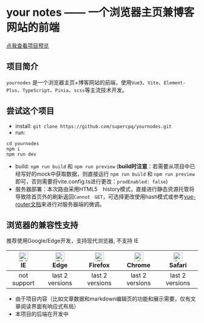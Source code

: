 # your notes —— 一个浏览器主页兼博客网站的前端

[点我查看项目预览](https://www.supercpq.top/)
## 项目简介

`yournodes` 是一个浏览器主页+博客网站的前端，使用`Vue3`、`Vite`、`Element-Plus`、`TypeScript`、`Pinia`、`scss`等主流技术开发。
## 尝试这个项目

- install: `git clone https://github.com/supercpq/yournodes.git`
- run:
```
cd yournodes
npm i
npm run dev
```
- build: `npm run build` 和 `npm run preview`
(**build时注意**：若需要从项目中已经写好的mock中获取数据，则直接运行 `npm run build` 和 `npm run preview`即可，否则需要将vite.config.ts进行更改：`prodEnabled: false`)
- 服务器部署：本次路由采用HTML5　history模式，直接进行静态资源托管将导致除首页外的刷新返回`Cannot　GET`，可选择更改使用hash模式或参考[vue-router文档](https://router.vuejs.org/zh/guide/essentials/history-mode.html)来进行对服务器端的微调。

## 浏览器的兼容性支持
推荐使用Google/Edge开发，支持现代浏览器, 不支持 IE

| [<img src="https://raw.githubusercontent.com/alrra/browser-logos/master/src/edge/edge_48x48.png" alt=" Edge" width="24px" height="24px" />](http://godban.github.io/browsers-support-badges/)</br>IE | [<img src="https://raw.githubusercontent.com/alrra/browser-logos/master/src/edge/edge_48x48.png" alt=" Edge" width="24px" height="24px" />](http://godban.github.io/browsers-support-badges/)</br>Edge | [<img src="https://raw.githubusercontent.com/alrra/browser-logos/master/src/firefox/firefox_48x48.png" alt="Firefox" width="24px" height="24px" />](http://godban.github.io/browsers-support-badges/)</br>Firefox | [<img src="https://raw.githubusercontent.com/alrra/browser-logos/master/src/chrome/chrome_48x48.png" alt="Chrome" width="24px" height="24px" />](http://godban.github.io/browsers-support-badges/)</br>Chrome | [<img src="https://raw.githubusercontent.com/alrra/browser-logos/master/src/safari/safari_48x48.png" alt="Safari" width="24px" height="24px" />](http://godban.github.io/browsers-support-badges/)</br>Safari |
| :------: | :----: | :-----: | :------: | :-----: |
|     not support    |    last 2 versions    |     last 2 versions    |    last 2 versions     |     last 2 versions    |

- 由于项目内容（比如文章数据和markdown编辑页的功能和展示需要，仅有文章阅读界面有响应式布局）
- 本项目的后端在开发中